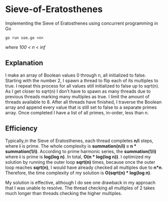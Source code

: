 # Sieve-of-Eratosthenes
Implementing the Sieve of Eratosthenes using concurrent programming in Go

    go run soe.go <n> 
   *where 100 < n < inf*

## Explanation
I make an array of Boolean values 0 through n, all initialized to false. Starting with the
number 2, I spawn a thread to flip each of its multiples to true. I repeat this
process for all values still initialized to false up to sqrt(n). As I get closer to sqrt(n) I don’t have to spawn as many threads due to
previous threads marking many multiples as true. I limit the amount of threads available to 8. After all threads have finished, I traverse the Boolean array and append every value that is still set to false to a separate primes array. Once completed I have a list of all primes, in-order, less than n. 

## Efficiency

Typically,in the Sieve of Eratosthenes, each thread completes **n/i** steps, where **i** is prime. The whole complexity is **summation(n/i) = n * summation(1/i)**. According to prime harmonic series, the **summation(1/i)** where **i** is prime is **log(log n)**. In total, **O(n * log(log n))**. I optimized my solution by running the outer loop **sqrt(n)** times, because once the outer loop reaches **sqrt(n)**, I would have already checked all multiples due to **n*n**. Therefore, the time complexity of my solution is **O(sqrt(n) * log(log n)**.

My solution is effective, although I do see one drawback in my approach that I was unable to resolve.  The thread checking all multiples of 2 takes much longer than threads checking the higher multiples.
